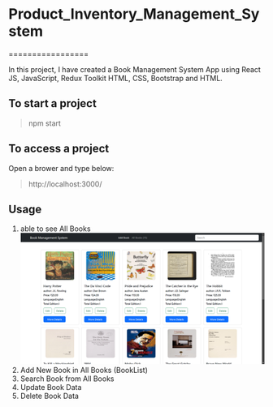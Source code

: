 # Product_Inventory_Management_System

=================

In this project, I have created a Book Management System App using React JS, JavaScript, Redux Toolkit HTML, CSS, Bootstrap and HTML.

## To start a project

> npm start

## To access a project

Open a brower and type below:

> http://localhost:3000/

## Usage

1. able to see All Books  
   ![](https://github.com/Nikitadhonnar16/Book-Management-System/blob/main/public/images/All_Books.png)
2. Add New Book in All Books (BookList)
3. Search Book from All Books
4. Update Book Data
5. Delete Book Data
